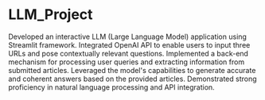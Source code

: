 # LLM_Project

Developed an interactive LLM (Large Language Model) application using Streamlit framework. Integrated OpenAI API to enable users to input three URLs and pose contextually relevant questions. 
Implemented a back-end mechanism for processing user queries and extracting information from submitted articles. 
Leveraged the model's capabilities to generate accurate and coherent answers based on the provided articles. Demonstrated strong proficiency in natural language processing and API integration.
